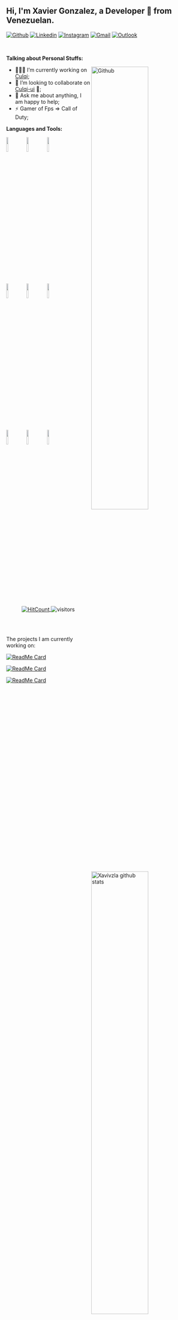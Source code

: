 <!-- Your title -->
## Hi, I'm Xavier Gonzalez, a Developer 🚀 from Venezuelan.

<!-- Your badges
You can use the website to generate badges: https://shields.io/
-->

[![Github](https://img.shields.io/badge/-Github-000?style=flat&logo=Github&logoColor=white)](https://github.com/xavivzla)
[![Linkedin](https://img.shields.io/badge/-LinkedIn-blue?style=flat&logo=Linkedin&logoColor=white)](https://www.linkedin.com/in/xavier-gonzalez-8202aa3a/)
[![Instagram](https://img.shields.io/badge/-Instagram-c13584?style=flat&labelColor=c13584&logo=instagram&logoColor=white)](https://www.instagram.com/xavi_vzla/)
[![Gmail](https://img.shields.io/badge/-Gmail-c14438?style=flat&logo=Gmail&logoColor=white)](mailto:xavivzla.g@gmail.com)
[![Outlook](https://img.shields.io/badge/-Outlook-0078D4?style=flat&logo=Microsoft-Outlook&logoColor=white)](mailto:xavier457@hotmail.com)

&nbsp;

<!-- Talking about you -->
**Talking about Personal Stuffs:**

<!-- Any image aligned to the right. Beware the width -->
<img width="55%" align="right" alt="Github" src="https://raw.githubusercontent.com/onimur/.github/master/.resources/git-header.svg" />

- 👨🏽‍💻 I’m currently working on [Culqi](https://culqi.com/);
- 👯 I’m looking to collaborate on [Culqi-ui](https://github.com/onimur/culqi-ui) 🤝;
- 💬 Ask me about anything, I am happy to help;
- ⚡️ Gamer of Fps => Call of Duty;

**Languages and Tools:** 

<!-- Your github readme stats
You can use this api: https://github.com/anuraghazra/github-readme-stats
-->
<p>
  <a href="https://github.com/xavivzla">
    <img width="55%" align="right" alt="Xavivzla github stats" src="https://github-readme-stats.vercel.app/api?username=xavivzla&show_icons=true&title_color=fff&icon_color=79ff97&text_color=9f9f9f&bg_color=151515" />
  </a>
  
  <!-- Your languages and tools. Be careful with the alignment. 
  You can use this sites to get logos: https://www.vectorlogo.zone or https://simpleicons.org/
  -->
  <code><img width="10%" src="https://www.vectorlogo.zone/logos/reactjs/reactjs-ar21.svg"></code>
  <code><img width="10%" src="https://www.vectorlogo.zone/logos/javascript/javascript-ar21.svg"></code>
  <code><img width="10%" src="https://www.vectorlogo.zone/logos/json/json-ar21.svg"></code>
  <br />
  <code><img width="10%" src="https://www.vectorlogo.zone/logos/mysql/mysql-ar21.svg"></code>
  <code><img width="10%" src="https://www.vectorlogo.zone/logos/sqlite/sqlite-ar21.svg"></code>
  <code><img width="10%" src="https://www.vectorlogo.zone/logos/firebase/firebase-ar21.svg"></code>
  <br />
  <code><img width="10%" src="https://www.vectorlogo.zone/logos/git-scm/git-scm-ar21.svg"></code>
  <code><img width="10%" src="https://www.vectorlogo.zone/logos/yaml/yaml-ar21.svg"></code>
  <code><img width="10%" src="https://www.vectorlogo.zone/logos/gnu_bash/gnu_bash-ar21.svg"></code>
</p>

<!-- Your hits or visitors
site: http://hits.dwyl.com or https://visitor-badge.glitch.me
Both apis are in trouble due to the number of requests, if you know any other to register visitors, great
-->

</br>
</br>
</br>

<p align="center">
  <a href="http://hits.dwyl.com/xavivzla/xavivzla" target="_blank">
    <img align="center" alt="HitCount" src="http://hits.dwyl.com/xavivzla/xavivzla.svg" />
  </a>
    <img align="center" alt="visitors" src="https://visitor-badge.laobi.icu/badge?page_id=xavivzla.xavivzla" />
</p>

</br>
</br>

<div><p>The projects I am currently working on: </p></div>

[![ReadMe Card](https://github-readme-stats.vercel.app/api/pin/?username=xavivzla&repo=Funnel-React)](https://github.com/xavivzla/Funnel-React)

[![ReadMe Card](https://github-readme-stats.vercel.app/api/pin/?username=xavivzla&repo=notify-zh)](https://github.com/xavivzla/notify-zh)

[![ReadMe Card](https://github-readme-stats.vercel.app/api/pin/?username=xavivzla&repo=culqi-ui)](https://github.com/xavivzla/culqi-ui)